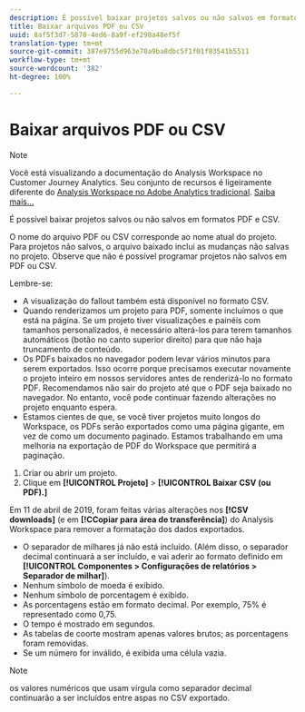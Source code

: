 ```yaml
---
description: É possível baixar projetos salvos ou não salvos em formatos PDF e CSV.
title: Baixar arquivos PDF ou CSV
uuid: 8af5f3d7-5870-4ed6-8a9f-ef290a48ef5f
translation-type: tm+mt
source-git-commit: 387e9755d963e70a9ba8dbc5f1f01f83541b5511
workflow-type: tm+mt
source-wordcount: '382'
ht-degree: 100%

---
```



# Baixar arquivos PDF ou CSV

>[!NOTE]
>
>Você está visualizando a documentação do Analysis Workspace no Customer Journey Analytics. Seu conjunto de recursos é ligeiramente diferente do [Analysis Workspace no Adobe Analytics tradicional](https://docs.adobe.com/content/help/pt-BR/analytics/analyze/analysis-workspace/home.html). [Saiba mais...](/help/getting-started/cja-aa.md)

É possível baixar projetos salvos ou não salvos em formatos PDF e CSV.

O nome do arquivo PDF ou CSV corresponde ao nome atual do projeto. Para projetos não salvos, o arquivo baixado inclui as mudanças não salvas no projeto. Observe que não é possível programar projetos não salvos em PDF ou CSV.

Lembre-se:

* A visualização do fallout também está disponível no formato CSV.
* Quando renderizamos um projeto para PDF, somente incluímos o que está na página. Se um projeto tiver visualizações e painéis com tamanhos personalizados, é necessário alterá-los para terem tamanhos automáticos (botão no canto superior direito) para que não haja truncamento de conteúdo.
* Os PDFs baixados no navegador podem levar vários minutos para serem exportados. Isso ocorre porque precisamos executar novamente o projeto inteiro em nossos servidores antes de renderizá-lo no formato PDF. Recomendamos não sair do projeto até que o PDF seja baixado no navegador. No entanto, você pode continuar fazendo alterações no projeto enquanto espera.
* Estamos cientes de que, se você tiver projetos muito longos do Workspace, os PDFs serão exportados como uma página gigante, em vez de como um documento paginado. Estamos trabalhando em uma melhoria na exportação de PDF do Workspace que permitirá a paginação.

1. Criar ou abrir um projeto.
1. Clique em **[!UICONTROL Projeto]** > **[!UICONTROL Baixar CSV (ou PDF).]**

Em 11 de abril de 2019, foram feitas várias alterações nos **[!CSV downloads]** (e em **[!CCopiar para área de transferência]**) do Analysis Workspace para remover a formatação dos dados exportados.
* O separador de milhares já não está incluído. (Além disso, o separador decimal continuará a ser incluído, e vai aderir ao formato definido em **[!UICONTROL Componentes > Configurações de relatórios > Separador de milhar]**).
* Nenhum símbolo de moeda é exibido.
* Nenhum símbolo de porcentagem é exibido.
* As porcentagens estão em formato decimal. Por exemplo, 75% é representado como 0,75.
* O tempo é mostrado em segundos.
* As tabelas de coorte mostram apenas valores brutos; as porcentagens foram removidas.
* Se um número for inválido, é exibida uma célula vazia.

>[!NOTE]
>
>os valores numéricos que usam vírgula como separador decimal continuarão a ser incluídos entre aspas no CSV exportado.

